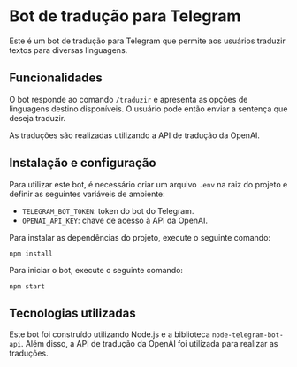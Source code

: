 # Bot de tradução para Telegram

Este é um bot de tradução para Telegram que permite aos usuários traduzir textos para diversas linguagens.

## Funcionalidades

O bot responde ao comando `/traduzir` e apresenta as opções de linguagens destino disponíveis. O usuário pode então enviar a sentença que deseja traduzir.

As traduções são realizadas utilizando a API de tradução da OpenAI.

## Instalação e configuração

Para utilizar este bot, é necessário criar um arquivo `.env` na raiz do projeto e definir as seguintes variáveis de ambiente:

- `TELEGRAM_BOT_TOKEN`: token do bot do Telegram.
- `OPENAI_API_KEY`: chave de acesso à API da OpenAI.

Para instalar as dependências do projeto, execute o seguinte comando:

`npm install`

Para iniciar o bot, execute o seguinte comando:

`npm start`

## Tecnologias utilizadas

Este bot foi construído utilizando Node.js e a biblioteca `node-telegram-bot-api`. Além disso, a API de tradução da OpenAI foi utilizada para realizar as traduções.

